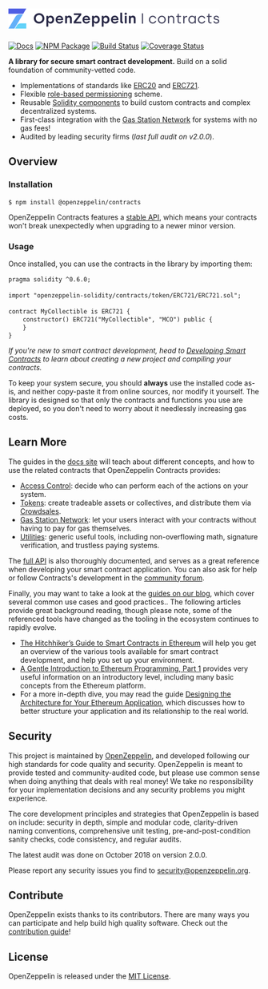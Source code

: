 # <img src="logo.svg" alt="OpenZeppelin" height="40px">

[![Docs](https://img.shields.io/badge/docs-%F0%9F%93%84-blue)](https://docs.openzeppelin.com/contracts)
[![NPM Package](https://img.shields.io/npm/v/@openzeppelin/contracts.svg)](https://www.npmjs.org/package/@openzeppelin/contracts)
[![Build Status](https://circleci.com/gh/OpenZeppelin/openzeppelin-contracts.svg?style=shield)](https://circleci.com/gh/OpenZeppelin/openzeppelin-contracts)
[![Coverage Status](https://codecov.io/gh/OpenZeppelin/openzeppelin-contracts/graph/badge.svg)](https://codecov.io/gh/OpenZeppelin/openzeppelin-contracts)

**A library for secure smart contract development.** Build on a solid foundation of community-vetted code.

 * Implementations of standards like [ERC20](https://docs.openzeppelin.com/contracts/erc20) and [ERC721](https://docs.openzeppelin.com/contracts/erc721).
 * Flexible [role-based permissioning](https://docs.openzeppelin.com/contracts/access-control) scheme.
 * Reusable [Solidity components](https://docs.openzeppelin.com/contracts/utilities) to build custom contracts and complex decentralized systems.
 * First-class integration with the [Gas Station Network](https://docs.openzeppelin.com/contracts/gsn) for systems with no gas fees!
 * Audited by leading security firms (_last full audit on v2.0.0_).

## Overview

### Installation

```console
$ npm install @openzeppelin/contracts
```

OpenZeppelin Contracts features a [stable API](https://docs.openzeppelin.com/contracts/releases-stability#api-stability), which means your contracts won't break unexpectedly when upgrading to a newer minor version.

### Usage

Once installed, you can use the contracts in the library by importing them:

```solidity
pragma solidity ^0.6.0;

import "openzeppelin-solidity/contracts/token/ERC721/ERC721.sol";

contract MyCollectible is ERC721 {
    constructor() ERC721("MyCollectible", "MCO") public {
    }
}
```

_If you're new to smart contract development, head to [Developing Smart Contracts](https://docs.openzeppelin.com/learn/developing-smart-contracts) to learn about creating a new project and compiling your contracts._

To keep your system secure, you should **always** use the installed code as-is, and neither copy-paste it from online sources, nor modify it yourself. The library is designed so that only the contracts and functions you use are deployed, so you don't need to worry about it needlessly increasing gas costs.

## Learn More

The guides in the [docs site](https://docs.openzeppelin.com/contracts) will teach about different concepts, and how to use the related contracts that OpenZeppelin Contracts provides:

* [Access Control](https://docs.openzeppelin.com/contracts/access-control): decide who can perform each of the actions on your system.
* [Tokens](https://docs.openzeppelin.com/contracts/tokens): create tradeable assets or collectives, and distribute them via [Crowdsales](https://docs.openzeppelin.com/contracts/crowdsales).
* [Gas Station Network](https://docs.openzeppelin.com/contracts/gsn): let your users interact with your contracts without having to pay for gas themselves.
* [Utilities](https://docs.openzeppelin.com/contracts/utilities): generic useful tools, including non-overflowing math, signature verification, and trustless paying systems.

The [full API](https://docs.openzeppelin.com/contracts/api/token/ERC20) is also thoroughly documented, and serves as a great reference when developing your smart contract application. You can also ask for help or follow Contracts's development in the [community forum](https://forum.openzeppelin.com).

Finally, you may want to take a look at the [guides on our blog](https://blog.openzeppelin.com/guides), which cover several common use cases and good practices.. The following articles provide great background reading, though please note, some of the referenced tools have changed as the tooling in the ecosystem continues to rapidly evolve.

* [The Hitchhiker’s Guide to Smart Contracts in Ethereum](https://blog.openzeppelin.com/the-hitchhikers-guide-to-smart-contracts-in-ethereum-848f08001f05) will help you get an overview of the various tools available for smart contract development, and help you set up your environment.
* [A Gentle Introduction to Ethereum Programming, Part 1](https://blog.openzeppelin.com/a-gentle-introduction-to-ethereum-programming-part-1-783cc7796094) provides very useful information on an introductory level, including many basic concepts from the Ethereum platform.
* For a more in-depth dive, you may read the guide [Designing the Architecture for Your Ethereum Application](https://blog.openzeppelin.com/designing-the-architecture-for-your-ethereum-application-9cec086f8317), which discusses how to better structure your application and its relationship to the real world.

## Security

This project is maintained by [OpenZeppelin](https://openzeppelin.com), and developed following our high standards for code quality and security. OpenZeppelin is meant to provide tested and community-audited code, but please use common sense when doing anything that deals with real money! We take no responsibility for your implementation decisions and any security problems you might experience.

The core development principles and strategies that OpenZeppelin is based on include: security in depth, simple and modular code, clarity-driven naming conventions, comprehensive unit testing, pre-and-post-condition sanity checks, code consistency, and regular audits.

The latest audit was done on October 2018 on version 2.0.0.

Please report any security issues you find to security@openzeppelin.org.

## Contribute

OpenZeppelin exists thanks to its contributors. There are many ways you can participate and help build high quality software. Check out the [contribution guide](CONTRIBUTING.md)!

## License

OpenZeppelin is released under the [MIT License](LICENSE).
